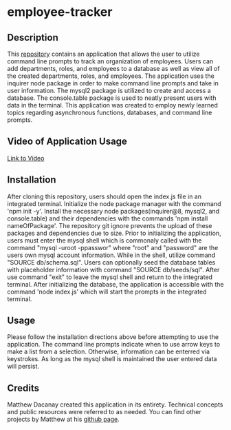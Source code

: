 # employee-tracker

## Description 

This [repository](mattdack.github.io/employee-tracker) contains an application that allows the user to utilize command line prompts to track an organization of employees. Users can add departments, roles, and employees to a database as well as view all of the created departments, roles, and employees. The application uses the inquirer node package in order to make command line prompts and take in user information. The mysql2 package is utilized to create and access a database. The console.table package is used to neatly present users with data in the terminal. This application was created to employ newly learned topics regarding asynchronous functions, databases, and command line prompts.

## Video of Application Usage
<a href = ''> Link to Video</a>

## Installation

After cloning this repository, users should open the index.js file in an integrated terminal. Initialize the node package manager with the command 'npm init -y'. Install the necessary node packages(inquirer@8, mysql2, and console.table) and their dependencies with the commands 'npm install nameOfPackage'. The repository git ignore prevents the upload of these packages and dependencies due to size. Prior to initializing the application, users must enter the mysql shell which is commonaly called with the command "mysql -uroot -ppasswor" where "root" and "password" are the users own mysql account information. While in the shell, utilize command "SOURCE db/schema.sql". Users can optionally seed the database tables with placeholder information with command "SOURCE db/seeds/sql". After use command "exit" to leave the mysql shell and return to the integrated terminal.  After initializing the database, the application is accessible with the command 'node index.js' which will start the prompts in the integrated terminal.

## Usage 

Please follow the installation directions above before attempting to use the application. The command line prompts indicate when to use arrow keys to make a list from a selection. Otherwise, information can be enterred via keystrokes. As long as the mysql shell is maintained the user entered data will persist.

## Credits

 Matthew Dacanay created this application in its entirety. Technical concepts and public resources were referred to as needed. You can find other projects by Matthew at his [github page](github.com/mattdack).
